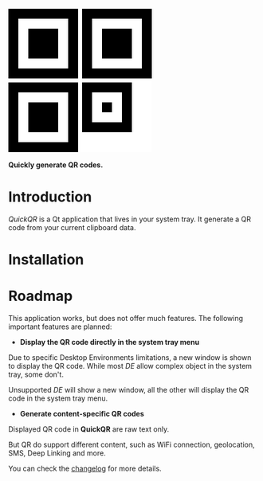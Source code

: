 ![QuickQR logo](resource/icons/quickqr.svg)

__Quickly generate QR codes.__

# Introduction

*QuickQR* is a Qt application that lives in your system tray.
It generate a QR code from your current clipboard data.

# Installation

# Roadmap

This application works, but does not offer much features.
The following important features are planned:
- __Display the QR code directly in the system tray menu__

Due to specific Desktop Environments limitations, a new window is shown to display the QR code.
While most _DE_ allow complex object in the system tray, some don't.

Unsupported _DE_ will show a new window, all the other will display the QR code in the system tray menu.

- __Generate content-specific QR codes__

Displayed QR code in __QuickQR__ are raw text only.

But QR do support different content, such as WiFi connection, geolocation, SMS, Deep Linking and more.

You can check the [changelog](CHANGELOG.md) for more details.


